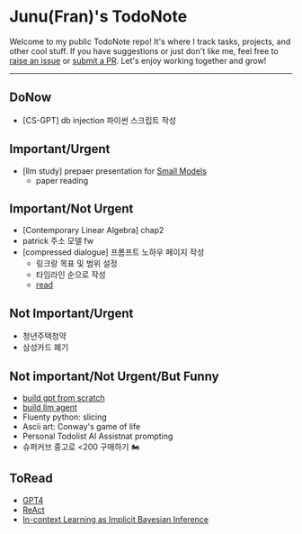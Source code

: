 # Junu(Fran)'s TodoNote
Welcome to my public TodoNote repo! It's where I track tasks, projects, and other cool stuff. If you have suggestions or just don't like me, feel free to [raise an issue](https://github.com/junuMoon/TodoNote/issues) or [submit a PR](https://github.com/junuMoon/TodoNote/pulls). Let's enjoy working together and grow!

---

## DoNow
- [CS-GPT] db injection 파이썬 스크립트 작성

## Important/Urgent
- [llm study] prepaer presentation for [Small Models](https://arxiv.org/pdf/1912.02292.pdf)
    - paper reading

## Important/Not Urgent
- [Contemporary Linear Algebra] chap2
- patrick 주소 모델 fw 
- [compressed dialogue] 프롬프트 노하우 페이지 작성
    - 링크랑 목표 및 범위 설정
    - 타임라인 순으로 작성
    - [read](https://news.hada.io/topic?id=8974&utm_source=slack&utm_medium=bot&utm_campaign=T03DX7FH9DK)

## Not Important/Urgent
- 청년주택청약
- 삼성카드 폐기

## Not important/Not Urgent/But Funny
- [build gpt from scratch](https://youtu.be/kCc8FmEb1nY)
- [build llm agent](https://github.com/junuMoon/llm_agents)
- Fluenty python: slicing
- Ascii art: Conway's game of life
- Personal Todolist AI Assistnat prompting
- 슈퍼커브 중고로 <200 구매하기 🏍️

## ToRead
- [GPT4](https://arxiv.org/pdf/2303.08774.pdf)
- [ReAct](https://arxiv.org/pdf/2210.03629.pdf)
- [In-context Learning as Implicit Bayesian Inference](https://arxiv.org/pdf/2111.02080.pdf) 

